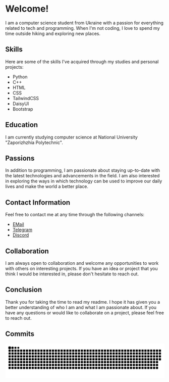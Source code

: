 # Welcome!

I am a computer science student from Ukraine with a passion for everything related to tech and programming. When I'm not coding, I love to spend my time outside hiking and exploring new places.

## Skills

Here are some of the skills I've acquired through my studies and personal projects:

- Python
- C++
- HTML
- CSS
- TailwindCSS
- DaisyUI
- Bootstrap

## Education

I am currently studying computer science at National University "Zaporizhzhia Polytechnic".

## Passions

In addition to programming, I am passionate about staying up-to-date with the latest technologies and advancements in the field. I am also interested in exploring the ways in which technology can be used to improve our daily lives and make the world a better place.

## Contact Information

Feel free to contact me at any time through the following channels:

- [EMail](mailto:seesmwork@gmail.com)
- [Telegram](https://t.me/seesmof)
- [Discord](https://discordapp.com/users/289998109226958858)

## Collaboration

I am always open to collaboration and welcome any opportunities to work with others on interesting projects. If you have an idea or project that you think I would be interested in, please don't hesitate to reach out.

## Conclusion

Thank you for taking the time to read my readme. I hope it has given you a better understanding of who I am and what I am passionate about. If you have any questions or would like to collaborate on a project, please feel free to reach out.

## Commits

![snake gif](https://github.com/seesmof/seesmof/blob/output/github-contribution-grid-snake-dark.svg)
